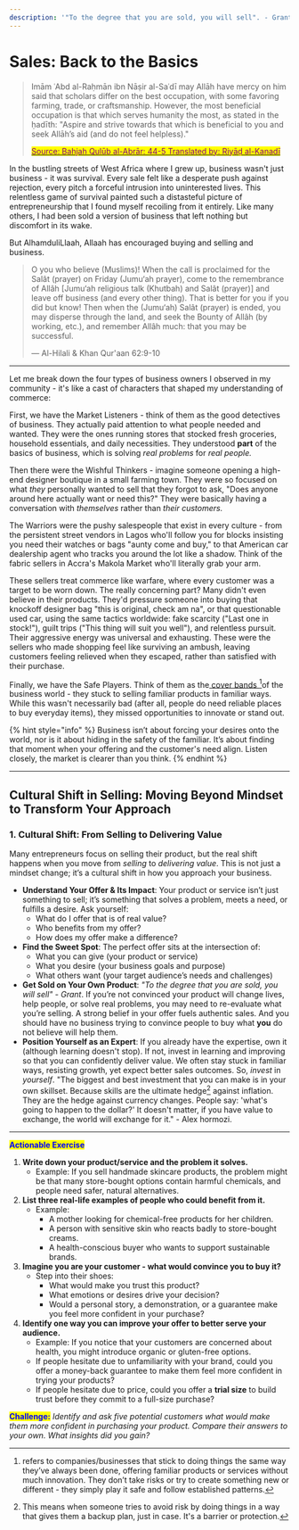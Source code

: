 ```yaml
---
description: '"To the degree that you are sold, you will sell". - Grant'
---
```


# Sales: Back to the Basics

> Imām ʿAbd al-Raḥmān ibn Nāṣir al-Saʿdī may Allāh have mercy on him said that scholars differ on the best occupation, with some favoring farming, trade, or craftsmanship. However, the most beneficial occupation is that which serves humanity the most, as stated in the ḥadīth: "Aspire and strive towards that which is beneficial to you and seek Allāh’s aid (and do not feel helpless)."
>
> [<mark style="color:purple;">Source: Bahjah Qulūb al-Abrār: 44-5 Translated by: Riyāḍ al-Kanadī</mark>](https://www.troid.org/which-occupation-should-the-muslim-seek/)

In the bustling streets of West Africa where I grew up, business wasn't just business - it was survival. Every sale felt like a desperate push against rejection, every pitch a forceful intrusion into uninterested lives. This relentless game of survival painted such a distasteful picture of entrepreneurship that I found myself recoiling from it entirely. Like many others, I had been sold a version of business that left nothing but discomfort in its wake.&#x20;

But AlhamduliLlaah, Allaah has encouraged buying and selling and business.&#x20;

> O you who believe (Muslims)! When the call is proclaimed for the Salât (prayer) on Friday (Jumu‘ah prayer), come to the remembrance of Allâh \[Jumu‘ah religious talk (Khutbah) and Salât (prayer)] and leave off business (and every other thing). That is better for you if you did but know! Then when the (Jumu‘ah) Salât (prayer) is ended, you may disperse through the land, and seek the Bounty of Allâh (by working, etc.), and remember Allâh much: that you may be successful.
>
> — Al-Hilali & Khan Qur'aan 62:9-10

***

Let me break down the four types of business owners I observed in my community - it's like a cast of characters that shaped my understanding of commerce:

First, we have the Market Listeners - think of them as the good detectives of business. They actually paid attention to what people needed and wanted. They were the ones running stores that stocked fresh groceries, household essentials, and daily necessities. They understood **part** of the basics of business, which is solving _real problems_ for _real people._

Then there were the Wishful Thinkers - imagine someone opening a high-end designer boutique in a small farming town. They were so focused on what _they_ personally wanted to sell that they forgot to ask, "Does anyone around here actually want or need this?" They were basically having a conversation with _themselves_ rather than _their customers._&#x20;

The Warriors were the pushy salespeople that exist in every culture - from the persistent street vendors in Lagos who'll follow you for blocks insisting you need their watches or bags "aunty come and buy," to that American car dealership agent who tracks you around the lot like a shadow. Think of the fabric sellers in Accra's Makola Market who'll literally grab your arm.

These sellers treat commerce like warfare, where every customer was a target to be worn down. The really concerning part? Many didn't even believe in their products. They'd pressure someone into buying that knockoff designer bag "this is original, check am na", or that questionable used car, using the same tactics worldwide: fake scarcity ("Last one in stock!"), guilt trips ("This thing will suit you well"), and relentless pursuit. Their aggressive energy was universal and exhausting. These were the sellers who made shopping feel like surviving an ambush, leaving customers feeling relieved when they escaped, rather than satisfied with their purchase.

Finally, we have the Safe Players. Think of them as the[ cover bands ](#user-content-fn-1)[^1]of the business world - they stuck to selling familiar products in familiar ways. While this wasn't necessarily bad (after all, people do need reliable places to buy everyday items), they missed opportunities to innovate or stand out.

{% hint style="info" %}
Business isn’t about forcing your desires onto the world, nor is it about hiding in the safety of the familiar. It’s about finding that moment when your offering and the customer's need align. Listen closely, the market is clearer than you think.
{% endhint %}

***

## **Cultural Shift in Selling: Moving Beyond Mindset to Transform Your Approach**

### 1. Cultural Shift: From Selling to Delivering Value

Many entrepreneurs focus on selling their product, but the real shift happens when you move from _selling_ to _delivering value_. This is not just a mindset change; it’s a cultural shift in how you approach your business.

* **Understand Your Offer & Its Impact**: Your product or service isn’t just something to sell; it’s something that solves a problem, meets a need, or fulfills a desire. Ask yourself:
  * What do I offer that is of real value?
  * Who benefits from my offer?
  * How does my offer make a difference?
* **Find the Sweet Spot**: The perfect offer sits at the intersection of:
  * What you can give (your product or service)
  * What you desire (your business goals and purpose)
  * What others want (your target audience’s needs and challenges)
* **Get Sold on Your Own Product**: _"To the degree that you are sold, you will sell" - Grant_. If you’re not convinced your product will change lives, help people, or solve real problems, you may need to re-evaluate what you’re selling. A strong belief in your offer fuels authentic sales. And you should have no business trying to convince people to buy what **you** do not believe will help them.
* **Position Yourself as an Expert**: If you already have the expertise, own it (although learning doesn't stop). If not, invest in learning and improving so that you can confidently deliver value. We often stay stuck in familiar ways, resisting growth, yet expect better sales outcomes. So, _invest_ in _yourself_. "The biggest and best investment that you can make is in your own skillset. Because skills are the ultimate hedge[^2] against inflation. They are the hedge against currency changes. People say: 'what's going to happen to the dollar?' It doesn't matter, if you have value to exchange, the world will exchange for it." - Alex hormozi.

***

<mark style="color:blue;">**Actionable Exercise**</mark>

1. **Write down your product/service and the problem it solves.**
   * Example: If you sell handmade skincare products, the problem might be that many store-bought options contain harmful chemicals, and people need safer, natural alternatives.
2. **List three real-life examples of people who could benefit from it.**
   * Example:
     * A mother looking for chemical-free products for her children.
     * A person with sensitive skin who reacts badly to store-bought creams.
     * A health-conscious buyer who wants to support sustainable brands.
3. **Imagine you are your customer - what would convince you to buy it?**
   * Step into their shoes:
     * What would make you trust this product?
     * What emotions or desires drive your decision?
     * Would a personal story, a demonstration, or a guarantee make you feel more confident in your purchase?
4. **Identify one way you can improve your offer to better serve your audience.**
   * Example: If you notice that your customers are concerned about health, you might introduce organic or gluten-free options.&#x20;
   * If people hesitate due to unfamiliarity with your brand, could you offer a money-back guarantee to make them feel more confident in trying your products?
   * If people hesitate due to price, could you offer a **trial size** to build trust before they commit to a full-size purchase?

<mark style="color:blue;">**Challenge:**</mark> _Identify and ask five potential customers what would make them more confident in purchasing your product. Compare their answers to your own. What insights did you gain?_

[^1]: refers to companies/businesses that stick to doing things the same way they’ve always been done, offering familiar products or services without much innovation. They don’t take risks or try to create something new or different - they simply play it safe and follow established patterns.

[^2]: This means when someone tries to avoid risk by doing things in a way that gives them a backup plan, just in case. It's a barrier or protection.
